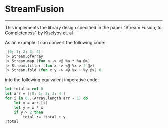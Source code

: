 # StreamFusion
---

This implements the library design specified in the paper "Stream Fusion, to Completeness" by Kiselyov et. al

As an example it can convert the following code:

```fsharp
[|0; 1; 2; 3; 4|]
|> Stream.ofArray
|> Stream.map (fun a -> <@ %a * %a @>)
|> Stream.filter (fun x -> <@ %x > 2 @>)
|> Stream.fold (fun x y -> <@ %x + %y @>) 0
```

into the following equivalent imperative code:

```fsharp
let total = ref 0
let arr = [|0; 1; 2; 3; 4|]
for i in 0..(Array.length arr - 1) do
    let x = arr.[i]
    let y = x * x
    if y > 2 then
        total := !total + y
!total
```